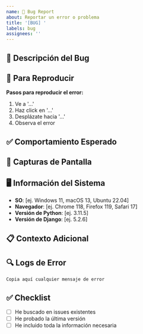 ```yaml
---
name: 🐛 Bug Report
about: Reportar un error o problema
title: '[BUG] '
labels: bug
assignees: ''
---
```


## 🐛 Descripción del Bug
<!-- Descripción clara y concisa del problema -->

## 🔄 Para Reproducir
**Pasos para reproducir el error:**
1. Ve a '...'
2. Haz click en '...'
3. Desplázate hacia '...'
4. Observa el error

## ✅ Comportamiento Esperado
<!-- Descripción clara de lo que esperabas que pasara -->

## 📱 Capturas de Pantalla
<!-- Si aplica, agrega capturas para explicar el problema -->

## 🖥️ Información del Sistema
- **SO**: [ej. Windows 11, macOS 13, Ubuntu 22.04]
- **Navegador**: [ej. Chrome 118, Firefox 119, Safari 17]
- **Versión de Python**: [ej. 3.11.5]
- **Versión de Django**: [ej. 5.2.6]

## 📋 Contexto Adicional
<!-- Cualquier otra información relevante sobre el problema -->

## 🔍 Logs de Error
<!-- Si hay mensajes de error, agrégalos aquí -->
```
Copia aquí cualquier mensaje de error
```

## ✅ Checklist
- [ ] He buscado en issues existentes
- [ ] He probado la última versión
- [ ] He incluido toda la información necesaria
